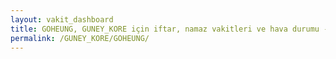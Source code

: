 ```yaml
---
layout: vakit_dashboard
title: GOHEUNG, GUNEY_KORE için iftar, namaz vakitleri ve hava durumu - ilçe/eyalet seç
permalink: /GUNEY_KORE/GOHEUNG/
---
```


<script type="text/javascript">
  var GLOBAL_COUNTRY = 'GUNEY_KORE';
  var GLOBAL_CITY = 'GOHEUNG';
  var GLOBAL_STATE = '';
  var lat = 72;
  var lon = 21;
</script>
